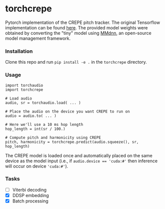 # torchcrepe
Pytorch implementation of the CREPE pitch tracker. The original Tensorflow implementation can be found [here](https://github.com/marl/crepe/). The provided model weights were obtained by converting the "tiny" model using [MMdnn](https://github.com/microsoft/MMdnn), an open-source model management framework.


### Installation

Clone this repo and run `pip install -e .` in the `torchcrepe` directory.


### Usage

```
import torchaudio
import torchcrepe

# Load audio
audio, sr = torchaudio.load( ... )

# Place the audio on the device you want CREPE to run on
audio = audio.to( ... )

# Here we'll use a 10 ms hop length
hop_length = int(sr / 100.)

# Compute pitch and harmonicity using CREPE
pitch, harmonicity = torchcrepe.predict(audio.squeeze(), sr, hop_length)
```

The CREPE model is loaded once and automatically placed on the same device as  the model input (i.e., if `audio.device == 'cuda:#'` then inference will occur  on device `'cuda:#'`).


### Tasks

- [ ] Viterbi decoding
- [x] DDSP embedding
- [x] Batch processing

